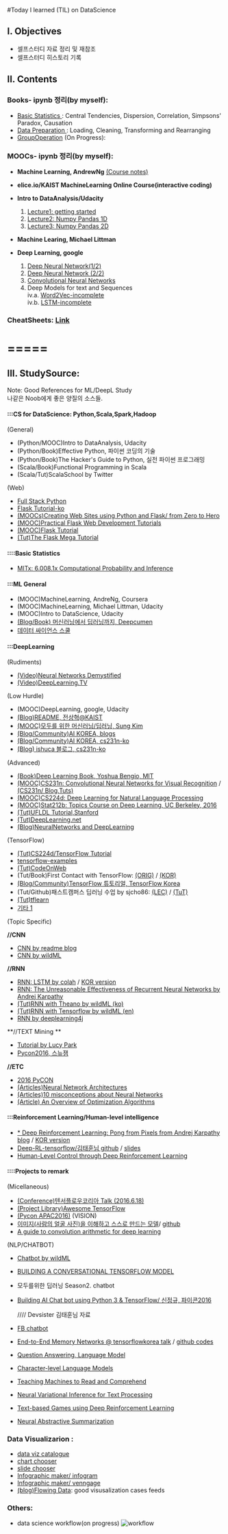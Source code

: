 #Today I learned (TIL) on DataScience 

## I. Objectives
- 셀프스터디 자료 정리 및 재참조
- 셀프스터디 히스토리 기록

## II. Contents

### Books- ipynb 정리(by myself): 
- [Basic Statistics ](http://nbviewer.jupyter.org/github/h3imdallr/TIL-datascience/blob/master/ipynb_gitHub/Basic%20Statistics.ipynb ): Central Tendencies, Dispersion, Correlation, Simpsons' Paradox, Causation
- [Data Preparation ](http://nbviewer.jupyter.org/github/h3imdallr/TIL-datascience/blob/master/ipynb_gitHub/DataPreparation.ipynb): Loading, Cleaning, Transforming and Rearranging 
- [GroupOperation](http://nbviewer.jupyter.org/github/h3imdallr/TIL-datascience/blob/master/ipynb_gitHub/GroupOperation.ipynb) (On Progress):

### MOOCs- ipynb 정리(by myself):
- **Machine Learning, AndrewNg**  [(Course notes)](http://www.holehouse.org/mlclass/)
- **elice.io/KAIST MachineLearning Online Course(interactive coding)**
- **Intro to DataAnalysis/Udacity**  
    1. [Lecture1: getting started](http://nbviewer.jupyter.org/github/h3imdallr/TIL-datascience/blob/master/ipynb_gitHub/L1_Starter_Code_ymjung.ipynb)  
    2. [Lecture2: Numpy Pandas 1D](http://nbviewer.jupyter.org/github/h3imdallr/TIL-datascience/blob/master/ipynb_gitHub/L2_NumpynPandas_for_1D.ipynb)
    3. [Lecture3: Numpy Pandas 2D](http://nbviewer.jupyter.org/github/h3imdallr/TIL-datascience/blob/master/ipynb_gitHub/L3_NumpynPandas_for_2D.ipynb)

- **Machine Learing, Michael Littman**
- **Deep Learning, google**
    1. [Deep Neural Network(1/2)](http://nbviewer.jupyter.org/github/h3imdallr/TIL-datascience/blob/master/ipynb_gitHub/DeepGG-L2-DeepNeuralNetwork.ipynb)
    2. [Deep Neural Network (2/2)](http://nbviewer.jupyter.org/github/h3imdallr/TIL-datascience/blob/master/ipynb_gitHub/DeepGG-L3-Regularizatoin.ipynb)
    2. [Convolutional Neural Networks](http://nbviewer.jupyter.org/github/h3imdallr/TIL-datascience/blob/master/ipynb_gitHub/DeepGG-L4-convolutionNets.ipynb)
    3. Deep Models for text and Sequences  
        iv.a. [Word2Vec-incomplete](http://nbviewer.jupyter.org/github/h3imdallr/TIL-datascience/blob/master/ipynb_gitHub/DeepGG-L5-word2vec.ipynb)  
        iv.b. [LSTM-incomplete](http://nbviewer.jupyter.org/github/h3imdallr/TIL-datascience/blob/master/ipynb_gitHub/DeepGG-L6-LSTM.ipynb)  

### CheatSheets: [Link](https://github.com/h3imdallr/TIL-datascience/tree/master/CheatSheet)

=====
=====

## III. StudySource: 
Note: Good References for ML/DeepL Study  
나같은 Noob에게 좋은 양질의 소스들.

#### :::CS for DataScience: Python,Scala,Spark,Hadoop
(General)
- (Python/MOOC)Intro to DataAnalysis, Udacity
- (Python/Book)Effective Python, 파이썬 코딩의 기술
- (Python/Book)The Hacker's Guide to Python, 실전 파이썬 프로그래밍 
- (Scala/Book)Functional Programming in Scala
- (Scala/Tut)ScalaSchool by Twitter

(Web)
- [Full Stack Python](https://www.fullstackpython.com)
- [Flask Tutorial-ko](http://flask-docs-kr.readthedocs.io/ko/latest/index.html)
- [(MOOCs)Creating Web Sites using Python and Flask/ from Zero to Hero](https://www.youtube.com/watch?v=6HQiKzxzkAM)
- [(MOOC)Practical Flask Web Development Tutorials](https://www.youtube.com/playlist?list=PLQVvvaa0QuDc_owjTbIY4rbgXOFkUYOUB)
- [(MOOC)Flask Tutorial](https://www.youtube.com/playlist?list=PLei96ZX_m9sWQco3fwtSMqyGL-JDQo28l)
- [(Tut)The Flask Mega Tutorial](http://blog.miguelgrinberg.com/post/the-flask-mega-tutorial-part-i-hello-world)

#### ::::Basic Statistics
- [MITx: 6.008.1x Computational Probability and Inference](https://courses.edx.org/courses/course-v1:MITx+6.008.1x+3T2016/courseware/Introduction/Course_Overview/)  
  
#### :::ML General 
- (MOOC)MachineLearning, AndreNg, Coursera
- (MOOC)MachineLearning, Michael Littman, Udacity
- (MOOC)Intro to DataScience, Udacity
- [(Blog/Book) 머신러닝에서 딥러닝까지, Deepcumen ](http://deepcumen.com)
- [데이터 싸이언스 스쿨](https://www.datascienceschool.net/view-notebook/661128713b654edc928ecb455a826b1d/)

#### :::DeepLearning 
(Rudiments)
- [(Video)Neural Networks Demystified](https://www.youtube.com/watch?v=bxe2T-V8XRs)
- [(Video)DeepLearning.TV ](https://www.youtube.com/channel/UC9OeZkIwhzfv-_Cb7fCikLQ)

(Low Hurdle)
- (MOOC)DeepLearning, google, Udacity
- [(Blog)README, 전상혁@KAIST ](http://sanghyukchun.github.io)
- [(MOOC)모두를 위한 머신러닝/딥러닝, Sung Kim](http://hunkim.github.io/ml/)
- [(Blog/Community)AI KOREA, blogs](http://aikorea.org/blog/)
- [(Blog/Community)AI KOREA, cs231n-ko](http://aikorea.org/cs231n/)
- [(Blog) ishuca 블로그, cs231n-ko](http://ishuca.tistory.com/category/CS231n)

(Advanced)
- [(Book)Deep Learning Book, Yoshua Bengio, MIT ](http://www.deeplearningbook.org/)
- [(MOOC)CS231n: Convolutional Neural Networks for Visual Recognition](http://cs231n.stanford.edu/syllabus.html)  /  [(CS231n/ Blog,Tuts)](http://cs231n.github.io)
- [(MOOC)CS224d: Deep Learning for Natural Language Processing ](http://cs224d.stanford.edu/)
- [(MOOC)Stat212b: Topics Course on Deep Learning, UC Berkeley, 2016](http://joanbruna.github.io/stat212b/)
- [(Tut)UFLDL Tutorial,Stanford](http://ufldl.stanford.edu/tutorial/)
- [(Tut)DeepLearning.net](http://deeplearning.net/tutorial/)
- [(Blog)NeuralNetworks and DeepLearning](http://neuralnetworksanddeeplearning.com/index.html)

(TensorFlow)
- [(Tut)CS224d/TensorFlow Tutorial](https://www.youtube.com/watch?v=L8Y2_Cq2X5s)
- [tensorflow-examples](https://github.com/aymericdamien/TensorFlow-Examples)
- [(Tut)CodeOnWeb](https://codeonweb.com/course/7e8c4944-308e-410e-85aa-644624613741)
- (Tut/Book)First Contact with TensorFlow: [(ORIG)](http://www.jorditorres.org/first-contact-with-tensorflow/) /  [(KOR)](https://tensorflowkorea.wordpress.com/2016/04/28/first-contact-with-tensorflow/#more-2660)
- [(Blog/Community)TensorFlow 튜토리얼, TensorFlow Korea](https://tensorflowkorea.wordpress.com/2015/12/04/텐서플로우-튜토리얼-1/)
- (Tut/Github)패스트캠퍼스 딥러닝 수업 by sjcho86: [(LEC)](https://github.com/sjchoi86/Deep-Learning-101.git) / [(TuT)](https://github.com/sjchoi86/Tensorflow-101)
- [(Tut)tflearn](http://tflearn.org)
- [기타 1 ](http://www.slideshare.net/lovelykihohong/tenforflow-internals)

(Topic Specific)  

**//CNN**
- [CNN by readme blog](http://sanghyukchun.github.io/75/)
- [CNN by wildML ](http://www.wildml.com/2015/11/understanding-convolutional-neural-networks-for-nlp/)  

**//RNN**
- [RNN: LSTM by colah](http://colah.github.io/posts/2015-08-Understanding-LSTMs/) / [KOR version](http://whydsp.org/280)
- [RNN: The Unreasonable Effectiveness of Recurrent Neural Networks by Andrej Karpathy](http://karpathy.github.io/2015/05/21/rnn-effectiveness/)
- [(Tut)RNN with Theano by wildML (ko)](http://aikorea.org/blog/rnn-tutorial-1/)
- [(Tut)RNN with Tensorflow by wildML (en)](http://www.wildml.com/2016/08/rnns-in-tensorflow-a-practical-guide-and-undocumented-features/)
- [RNN by deeplearning4j](http://deeplearning4j.org/kr-lstm)

**//TEXT Mining **
- [ Tutorial by Lucy Park ](https://www.lucypark.kr/courses/2015-ba/ )
- [ Pycon2016, 스뉴잼  ](https://www.youtube.com/watch?v=Txj4MzqL_Mk&feature=youtu.be )

**//ETC**
- [2016 PyCON](https://tensorflowkorea.wordpress.com/2016/06/13/pycon-2016-전체-동영상/)
- [(Articles)Neural Network Architectures](http://culurciello.github.io/tech/2016/06/04/nets.html)
- [(Articles)10 misconceptions about Neural Networks](http://www.turingfinance.com/misconceptions-about-neural-networks/)
- [(Article) An Overview of Optimization Algorithms](http://sebastianruder.com/optimizing-gradient-descent/)

#### :::Reinforcement Learning/Human-level intelligence
- [* Deep Reinforcement Learning: Pong from Pixels from Andrej Karpathy blog](http://karpathy.github.io/2016/05/31/rl/) / [KOR version](http://keunwoochoi.blogspot.kr/2016/06/andrej-karpathy.html)
- [Deep-RL-tensorflow/김태훈님 github](https://github.com/carpedm20/deep-rl-tensorflow) / [slides](http://www.slideshare.net/carpedm20/presentations)
- [Human-Level Control through Deep Reinforcement Learning](https://github.com/devsisters/DQN-tensorflow)

#### ::::Projects to remark

(Micellaneous)
- [(Conference)텐서플로우코리아 Talk (2016.6.18)](https://www.facebook.com/notes/255834461424286/TensorFlow%20KR%20첫%20모임%20발표자료/298998370441228/)
- [(Project Library)Awesome TensorFlow](https://github.com/jtoy/awesome-tensorflow/) 
- [(Pycon APAC2016)](https://www.pycon.kr/2016apac/program/list/)
(VISION)
- [이미지(사람의 얼굴 사진)을 이해하고 스스로 만드는 모델](http://carpedm20.github.io/faces/)/ [github](https://github.com/carpedm20/DCGAN-tensorflow)
- [A guide to convolution arithmetic for deep learning](https://tensorflowkorea.wordpress.com/a-guide-to-convolution-arithmetic-for-deep-learning/)

(NLP/CHATBOT)
- [Chatbot by wildML](http://www.wildml.com/2016/04/deep-learning-for-chatbots-part-1-introduction/)
- [BUILDING A CONVERSATIONAL TENSORFLOW MODEL](http://lauragelston.ghost.io/speakeasy-pt2/)
- 모두를위한 딥러닝 Season2. chatbot
- [Building AI Chat bot using Python 3 & TensorFlow/ 신정규, 파이콘2016](https://speakerdeck.com/inureyes/building-ai-chat-bot-using-python-3-and-tensorflow)  

    //// Devsister 김태훈님 자료
- [FB chatbot](https://github.com/carpedm20/fbchat)
- [End-to-End Memory Networks @ tensorflowkorea talk](http://www.slideshare.net/carpedm20/ss-63116251) / [github codes](https://github.com/carpedm20/MemN2N-tensorflow)
- [Question Answering, Language Model](https://github.com/carpedm20/MemN2N-tensorflow)
- [Character-level Language Models](https://github.com/carpedm20/lstm-char-cnn-tensorflow)
- [Teaching Machines to Read and Comprehend](https://github.com/carpedm20/attentive-reader-tensorflow)
- [Neural Variational Inference for Text Processing](https://github.com/carpedm20/variational-text-tensorflow)
- [Text-based Games using Deep Reinforcement Learning](https://github.com/carpedm20/text-based-game-rl-tensorflow)
- [Neural Abstractive Summarization](https://github.com/carpedm20/neural-summary-tensorflow)

### Data Visualizarion : 
- [data viz catalogue](http://www.datavizcatalogue.com/?)
- [chart chooser](http://extremepresentation.typepad.com/blog/2006/09/choosing_a_good.html)
- [slide chooser](http://extremepresentation.typepad.com/blog/2015/01/announcing-the-slide-chooser.html?utm_content=bufferd402d&utm_medium=social&utm_source=twitter.com&utm_campaign=buffer)  
- [Infographic maker/ infogram](https://infogr.am/) 
- [Infographic maker/ venngage ](https://venngage.com)
- [(blog)Flowing Data](http://flowingdata.com/): good visusalization cases feeds


### Others:
- data science workflow(on progress)
![workflow](images/analysisprocedure-v1.0.png)
